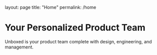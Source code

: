 layout: page
title: "Home"
permalink: /home

# Your Personalized Product Team

Unboxed is your product team complete with design, engineering, and management. 
